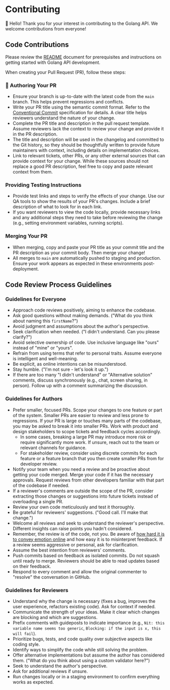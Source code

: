 # Contributing

👋 Hello! Thank you for your interest in contributing to the Golang API. We welcome contributions from everyone!

## Code Contributions

Please review the [README](./README.md) document for prerequisites and instructions on getting started with Golang API development.

When creating your Pull Request (PR), follow these steps:

### 📝 Authoring Your PR

-   Ensure your branch is up-to-date with the latest code from the `main` branch. This helps prevent regressions and conflicts.
-   Write your PR title using the semantic commit format. Refer to the [Conventional Commit](https://www.conventionalcommits.org/en/v1.0.0/#summary) specification for details. A clear title helps reviewers understand the nature of your change.
-   Complete the PR title and description in the pull request template. Assume reviewers lack the context to review your change and provide it in the PR description.
-   The title and description will be used in the changelog and committed to the Git history, so they should be thoughtfully written to provide future maintainers with context, including details on implementation choices.
-   Link to relevant tickets, other PRs, or any other external sources that can provide context for your change. While these sources should not replace a good PR description, feel free to copy and paste relevant context from them.

### Providing Testing Instructions

-   Provide test links and steps to verify the effects of your change. Use our QA tools to show the results of your PR's changes. Include a brief description of what to look for in each link.
-   If you want reviewers to view the code locally, provide necessary links and any additional steps they need to take before reviewing the change (e.g., setting environment variables, running scripts).

### Merging Your PR

-   When merging, copy and paste your PR title as your commit title and the PR description as your commit body. Then merge your change!
-   All merges to `main` are automatically pushed to staging and production. Ensure your work appears as expected in these environments post-deployment.

## Code Review Process Guidelines

### Guidelines for Everyone

-   Approach code reviews positively, aiming to enhance the codebase.
-   Ask good questions without making demands. ("What do you think about naming this `firstName`?")
-   Avoid judgment and assumptions about the author's perspective.
-   Seek clarification when needed. ("I didn't understand. Can you please clarify?")
-   Avoid selective ownership of code. Use inclusive language like "ours" instead of "mine" or "yours".
-   Refrain from using terms that refer to personal traits. Assume everyone is intelligent and well-meaning.
-   Be explicit, as online intentions can be misunderstood.
-   Stay humble. ("I'm not sure - let's look it up.")
-   If there are too many "I didn't understand" or "Alternative solution" comments, discuss synchronously (e.g., chat, screen sharing, in person). Follow up with a comment summarizing the discussion.

### Guidelines for Authors

-   Prefer smaller, focused PRs. Scope your changes to one feature or part of the system. Smaller PRs are easier to review and less prone to regressions. If your PR is large or touches many parts of the codebase, you may be asked to break it into smaller PRs. Work with product and design stakeholders to scope tickets and feedback cycles accordingly.
    -   In some cases, breaking a large PR may introduce more risk or require significantly more work. If unsure, reach out to the team or relevant channels for guidance.
    -   For stakeholder review, consider using discrete commits for each feature or a feature branch that you then create smaller PRs from for developer review.
-   Notify your team when you need a review and be proactive about getting your code merged. Merge your code if it has the necessary approvals. Request reviews from other developers familiar with that part of the codebase if needed.
-   If a reviewer's comments are outside the scope of the PR, consider extracting those changes or suggestions into future tickets instead of overloading a single PR.
-   Review your own code meticulously and test it thoroughly.
-   Be grateful for reviewers' suggestions. ("Good call. I'll make that change.")
-   Welcome all reviews and seek to understand the reviewer's perspective. Different insights can raise points you hadn't considered.
-   Remember, the review is of the code, not you. Be aware of [how hard it is to convey emotion online](https://www.fastcodesign.com/3036748/why-its-so-hard-to-detect-emotion-in-emails-and-texts) and how easy it is to misinterpret feedback. If a review seems aggressive or personal, ask for clarification.
-   Assume the best intention from reviewers' comments.
-   Push commits based on feedback as isolated commits. Do not squash until ready to merge. Reviewers should be able to read updates based on their feedback.
-   Respond to every comment and allow the original commenter to "resolve" the conversation in GitHub.

### Guidelines for Reviewers

-   Understand why the change is necessary (fixes a bug, improves the user experience, refactors existing code). Ask for context if needed.
-   Communicate the strength of your ideas. Make it clear which changes are blocking and which are suggestions.
-   Prefix comments with guideposts to indicate importance (e.g., `Nit: this variable name seems too generic`, `Blocking: if the input is x, this will fail`).
-   Prioritize bugs, tests, and code quality over subjective aspects like coding style.
-   Identify ways to simplify the code while still solving the problem.
-   Offer alternative implementations but assume the author has considered them. ("What do you think about using a custom validator here?")
-   Seek to understand the author's perspective.
-   Ask for additional reviews if unsure.
-   Run changes locally or in a staging environment to confirm everything works as expected.
